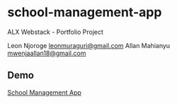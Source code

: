 # school-management-app
ALX Webstack - Portfolio Project

Leon Njoroge <leonmuraguri@gmail.com>
Allan Mahianyu <mwenjaallan18@gmail.com>

## Demo
[School Management App](https://youtu.be/X5_8f_gXdt4)
